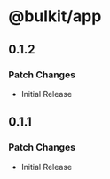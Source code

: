 # @bulkit/app

## 0.1.2

### Patch Changes

- Initial Release

## 0.1.1

### Patch Changes

- Initial Release
